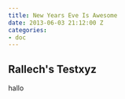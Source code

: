 ```yaml
---
title: New Years Eve Is Awesome
date: 2013-06-03 21:12:00 Z
categories:
- doc
---
```


## Rallech's Testxyz
hallo
